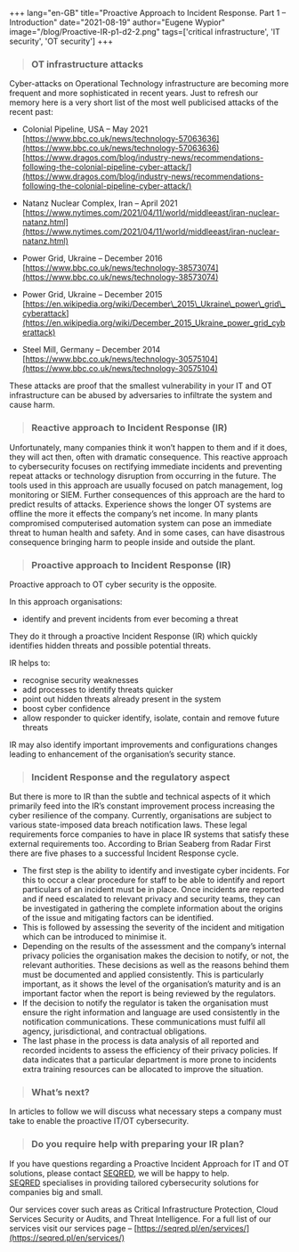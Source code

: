 +++
lang="en-GB"
title="Proactive Approach to Incident Response. Part 1 – Introduction"
date="2021-08-19"
author="Eugene Wypior"
image="/blog/Proactive-IR-p1-d2-2.png"
tags=['critical infrastructure', 'IT security', 'OT security']
+++

> ### OT infrastructure attacks  

Cyber-attacks on Operational Technology infrastructure are becoming more frequent and more sophisticated in recent years. Just to refresh our memory here is a very short list of the most well publicised attacks of the recent past:

*   Colonial Pipeline, USA – May 2021  
    [https://www.bbc.co.uk/news/technology-57063636](https://www.bbc.co.uk/news/technology-57063636)  
    [https://www.dragos.com/blog/industry-news/recommendations-following-the-colonial-pipeline-cyber-attack/](https://www.dragos.com/blog/industry-news/recommendations-following-the-colonial-pipeline-cyber-attack/)

*   Natanz Nuclear Complex, Iran – April 2021  
    [https://www.nytimes.com/2021/04/11/world/middleeast/iran-nuclear-natanz.html](https://www.nytimes.com/2021/04/11/world/middleeast/iran-nuclear-natanz.html)

*   Power Grid, Ukraine – December 2016  
    [https://www.bbc.co.uk/news/technology-38573074](https://www.bbc.co.uk/news/technology-38573074)

*   Power Grid, Ukraine – December 2015  
    [https://en.wikipedia.org/wiki/December\_2015\_Ukraine\_power\_grid\_cyberattack](https://en.wikipedia.org/wiki/December_2015_Ukraine_power_grid_cyberattack)

*   Steel Mill, Germany – December 2014  
    [https://www.bbc.co.uk/news/technology-30575104](https://www.bbc.co.uk/news/technology-30575104)

These attacks are proof that the smallest vulnerability in your IT and OT infrastructure can be abused by adversaries to infiltrate the system and cause harm.

> ### Reactive approach to Incident Response (IR)  

Unfortunately, many companies think it won’t happen to them and if it does, they will act then, often with dramatic consequence. This reactive approach to cybersecurity focuses on rectifying immediate incidents and preventing repeat attacks or technology disruption from occurring in the future. The tools used in this approach are usually focused on patch management, log monitoring or SIEM. Further consequences of this approach are the hard to predict results of attacks. Experience shows the longer OT systems are offline the more it effects the company’s net income. In many plants compromised computerised automation system can pose an immediate threat to human health and safety. And in some cases, can have disastrous consequence bringing harm to people inside and outside the plant.

> ### Proactive approach to Incident Response (IR)

Proactive approach to OT cyber security is the opposite.

In this approach organisations:

*   identify and prevent incidents from ever becoming a threat

They do it through a proactive Incident Response (IR) which quickly identifies hidden threats and possible potential threats.

IR helps to:

*   recognise security weaknesses
*   add processes to identify threats quicker
*   point out hidden threats already present in the system
*   boost cyber confidence
*   allow responder to quicker identify, isolate, contain and remove future threats

IR may also identify important improvements and configurations changes leading to enhancement of the organisation’s security stance.

> ### Incident Response and the regulatory aspect  

But there is more to IR than the subtle and technical aspects of it which primarily feed into the IR’s constant improvement process increasing the cyber resilience of the company. Currently, organisations are subject to various state-imposed data breach notification laws. These legal requirements force companies to have in place IR systems that satisfy these external requirements too. According to Brian Seaberg from Radar First there are five phases to a successful Incident Response cycle.

*   The first step is the ability to identify and investigate cyber incidents. For this to occur a clear procedure for staff to be able to identify and report particulars of an incident must be in place. Once incidents are reported and if need escalated to relevant privacy and security teams, they can be investigated in gathering the complete information about the origins of the issue and mitigating factors can be identified.
*   This is followed by assessing the severity of the incident and mitigation which can be introduced to minimise it.
*   Depending on the results of the assessment and the company’s internal privacy policies the organisation makes the decision to notify, or not, the relevant authorities. These decisions as well as the reasons behind them must be documented and applied consistently. This is particularly important, as it shows the level of the organisation’s maturity and is an important factor when the report is being reviewed by the regulators.
*   If the decision to notify the regulator is taken the organisation must ensure the right information and language are used consistently in the notification communications. These communications must fulfil all agency, jurisdictional, and contractual obligations.
*   The last phase in the process is data analysis of all reported and recorded incidents to assess the efficiency of their privacy policies. If data indicates that a particular department is more prone to incidents extra training resources can be allocated to improve the situation.

> ### What’s next?  

In articles to follow we will discuss what necessary steps a company must take to enable the proactive IT/OT cybersecurity.

> ### Do you require help with preparing your IR plan?

If you have questions regarding a Proactive Incident Approach for IT and OT solutions, please contact [SEQRED](www.seqred.pl), we will be happy to help.  
[SEQRED](www.seqred.pl) specialises in providing tailored cybersecurity solutions for companies big and small.

Our services cover such areas as Critical Infrastructure Protection, Cloud Services Security or Audits, and Threat Intelligence. For a full list of our services visit our services page – [https://seqred.pl/en/services/](https://seqred.pl/en/services/)